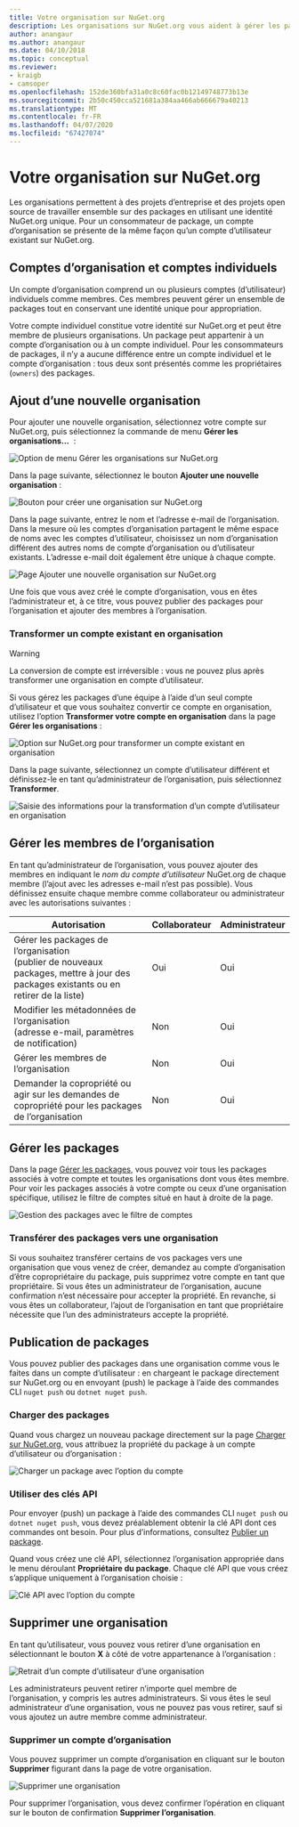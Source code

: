 ```yaml
---
title: Votre organisation sur NuGet.org
description: Les organisations sur NuGet.org vous aident à gérer les packages qui sont publiés par un groupe ou dans une équipe au sein d’une entreprise.
author: anangaur
ms.author: anangaur
ms.date: 04/10/2018
ms.topic: conceptual
ms.reviewer:
- kraigb
- camsoper
ms.openlocfilehash: 152de360bfa31a0c8c60fac0b12149748773b13e
ms.sourcegitcommit: 2b50c450cca521681a384aa466ab666679a40213
ms.translationtype: MT
ms.contentlocale: fr-FR
ms.lasthandoff: 04/07/2020
ms.locfileid: "67427074"
---
```

# <a name="your-organization-on-nugetorg"></a>Votre organisation sur NuGet.org

Les organisations permettent à des projets d’entreprise et des projets open source de travailler ensemble sur des packages en utilisant une identité NuGet.org unique. Pour un consommateur de package, un compte d’organisation se présente de la même façon qu’un compte d’utilisateur existant sur NuGet.org.

## <a name="organization-accounts-vs-individual-accounts"></a>Comptes d’organisation et comptes individuels

Un compte d’organisation comprend un ou plusieurs comptes (d’utilisateur) individuels comme membres. Ces membres peuvent gérer un ensemble de packages tout en conservant une identité unique pour appropriation.

Votre compte individuel constitue votre identité sur NuGet.org et peut être membre de plusieurs organisations. Un package peut appartenir à un compte d’organisation ou à un compte individuel. Pour les consommateurs de packages, il n’y a aucune différence entre un compte individuel et le compte d’organisation : tous deux sont présentés comme les propriétaires (`owners`) des packages.

## <a name="adding-a-new-organization"></a>Ajout d’une nouvelle organisation

Pour ajouter une nouvelle organisation, sélectionnez votre compte sur NuGet.org, puis sélectionnez la commande de menu **Gérer les organisations...**  :

![Option de menu Gérer les organisations sur NuGet.org](media/org-manage-option.png)

Dans la page suivante, sélectionnez le bouton **Ajouter une nouvelle organisation** :

![Bouton pour créer une organisation sur NuGet.org](media/org-add-new-option.png)

Dans la page suivante, entrez le nom et l’adresse e-mail de l’organisation. Dans la mesure où les comptes d’organisation partagent le même espace de noms avec les comptes d’utilisateur, choisissez un nom d’organisation différent des autres noms de compte d’organisation ou d’utilisateur existants. L’adresse e-mail doit également être unique à chaque compte.

![Page Ajouter une nouvelle organisation sur NuGet.org](media/org-add-new-page.png)

Une fois que vous avez créé le compte d’organisation, vous en êtes l’administrateur et, à ce titre, vous pouvez publier des packages pour l’organisation et ajouter des membres à l’organisation.

### <a name="transform-existing-account-to-an-organization"></a>Transformer un compte existant en organisation

> [!Warning]
> La conversion de compte est irréversible : vous ne pouvez plus après transformer une organisation en compte d’utilisateur.

Si vous gérez les packages d’une équipe à l’aide d’un seul compte d’utilisateur et que vous souhaitez convertir ce compte en organisation, utilisez l’option **Transformer votre compte en organisation** dans la page **Gérer les organisations** :

![Option sur NuGet.org pour transformer un compte existant en organisation](media/org-transform-option.png)

Dans la page suivante, sélectionnez un compte d’utilisateur différent et définissez-le en tant qu’administrateur de l’organisation, puis sélectionnez **Transformer**.

![Saisie des informations pour la transformation d’un compte d’utilisateur en organisation](media/org-transform-page.png)

## <a name="managing-organization-members"></a>Gérer les membres de l’organisation

En tant qu’administrateur de l’organisation, vous pouvez ajouter des membres en indiquant le *nom du compte d’utilisateur* NuGet.org de chaque membre (l’ajout avec les adresses e-mail n’est pas possible). Vous définissez ensuite chaque membre comme collaborateur ou administrateur avec les autorisations suivantes :

| Autorisation | Collaborateur | Administrateur |
| --- | --- | --- |
| Gérer les packages de l’organisation<br/>(publier de nouveaux packages, mettre à jour des packages existants ou en retirer de la liste) | Oui | Oui |
| Modifier les métadonnées de l’organisation<br/>(adresse e-mail, paramètres de notification) | Non | Oui |
| Gérer les membres de l’organisation | Non | Oui |
| Demander la copropriété ou agir sur les demandes de copropriété pour les packages de l’organisation | Non | Oui |

## <a name="managing-packages"></a>Gérer les packages

Dans la page [Gérer les packages](https://www.nuget.org/account/Packages), vous pouvez voir tous les packages associés à votre compte et toutes les organisations dont vous êtes membre. Pour voir les packages associés à votre compte ou ceux d’une organisation spécifique, utilisez le filtre de comptes situé en haut à droite de la page.

![Gestion des packages avec le filtre de comptes](media/org-manage-packages-option.png)

### <a name="transferring-packages-to-an-organization"></a>Transférer des packages vers une organisation
Si vous souhaitez transférer certains de vos packages vers une organisation que vous venez de créer, demandez au compte d’organisation d’être copropriétaire du package, puis supprimez votre compte en tant que propriétaire. Si vous êtes un administrateur de l’organisation, aucune confirmation n’est nécessaire pour accepter la propriété. En revanche, si vous êtes un collaborateur, l’ajout de l’organisation en tant que propriétaire nécessite que l’un des administrateurs accepte la propriété.

## <a name="publishing-packages"></a>Publication de packages

Vous pouvez publier des packages dans une organisation comme vous le faites dans un compte d’utilisateur : en chargeant le package directement sur NuGet.org ou en envoyant (push) le package à l’aide des commandes CLI `nuget push` ou `dotnet nuget push`.

### <a name="uploading-packages"></a>Charger des packages

Quand vous chargez un nouveau package directement sur la page [Charger sur NuGet.org](https://www.nuget.org/packages/manage/upload), vous attribuez la propriété du package à un compte d’utilisateur ou d’organisation :

![Charger un package avec l’option du compte](media/org-upload-option.png)

### <a name="using-api-keys"></a>Utiliser des clés API

Pour envoyer (push) un package à l’aide des commandes CLI `nuget push` ou `dotnet nuget push`, vous devez préalablement obtenir la clé API dont ces commandes ont besoin. Pour plus d’informations, consultez [Publier un package](../quickstart/create-and-publish-a-package-using-visual-studio.md#publish-the-package).

Quand vous créez une clé API, sélectionnez l’organisation appropriée dans le menu déroulant **Propriétaire du package**. Chaque clé API que vous créez s’applique uniquement à l’organisation choisie :

![Clé API avec l’option du compte](media/org-apikey-option.png)

## <a name="removing-an-organization"></a>Supprimer une organisation

En tant qu’utilisateur, vous pouvez vous retirer d’une organisation en sélectionnant le bouton **X** à côté de votre appartenance à l’organisation :

![Retrait d’un compte d’utilisateur d’une organisation](media/org-remove-self-option.png)

Les administrateurs peuvent retirer n’importe quel membre de l’organisation, y compris les autres administrateurs. Si vous êtes le seul administrateur d’une organisation, vous ne pouvez pas vous retirer, sauf si vous ajoutez un autre membre comme administrateur.

### <a name="deleting-an-organization-account"></a>Supprimer un compte d’organisation

Vous pouvez supprimer un compte d’organisation en cliquant sur le bouton **Supprimer** figurant dans la page de votre organisation.

![Supprimer une organisation](media/org-delete-option.png)

Pour supprimer l’organisation, vous devez confirmer l’opération en cliquant sur le bouton de confirmation **Supprimer l’organisation**.
